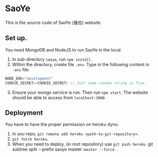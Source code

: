 # SaoYe

This is the source code of SaoYe (骚也) website.

## Set up.

You need MongoDB and NodeJS to run SaoYe in the local.

1. In sub-directory `saoye`, run `npm install`.
2. Within the directory, create file `.env`. Type in the following content in `.env` file:

```javascript
NODE_ENV="development"
COOKIE_SECRET=<COOKIE_SECRET> // Just some random string is fine.
``` 

3. Ensure your mongo service is run. Then run `npm start`. The website should be able to
 access from `localhost:3000`.

## Deployment

You have to have the proper permission on heroku dyno.

1. In you repo, `git remote add heroku <path-to-git-repository>`.
2. `git fetch heroku`.
3. When you need to deploy, (in root repository) use `git push heroku `git subtree split --prefix saoye master`:master --force
`.